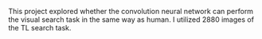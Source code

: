 This project explored whether the convolution neural network can perform the visual search task in the same way as human. 
I utilized 2880 images of the TL search task.  
